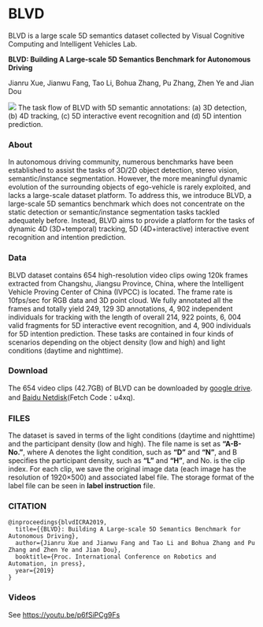 # BLVD

BLVD is a large scale 5D semantics dataset collected by Visual Cognitive Computing and Intelligent Vehicles Lab.

**BLVD: Building A Large-scale 5D Semantics Benchmark for Autonomous Driving**

Jianru Xue, Jianwu Fang, Tao Li, Bohua Zhang, Pu Zhang, Zhen Ye and Jian Dou

![](https://github.com/VCCIV/BLVD/blob/master/1.png)
The task flow of BLVD with 5D semantic annotations: (a) 3D detection, (b) 4D tracking, (c) 5D interactive event recognition and (d) 5D intention prediction.

### About

In autonomous driving community, numerous benchmarks have been established to assist the tasks of 3D/2D object detection, stereo vision, semantic/instance segmentation. However, the more meaningful dynamic evolution of the surrounding objects of ego-vehicle is rarely exploited, and lacks a large-scale dataset platform. To address this, we introduce BLVD, a large-scale 5D semantics benchmark which does not concentrate on the static detection or semantic/instance segmentation tasks tackled adequately before. Instead, BLVD aims to provide a platform for the tasks of dynamic 4D (3D+temporal) tracking, 5D (4D+interactive) interactive event recognition and intention prediction.

### Data

BLVD dataset contains 654 high-resolution video clips owing 120k frames extracted from Changshu, Jiangsu Province, China, where the Intelligent Vehicle Proving Center of China (IVPCC) is located. The frame rate is 10fps/sec for RGB data and 3D point cloud. We fully annotated all the frames and totally yield 249, 129 3D annotations, 4, 902 independent individuals for tracking with the length of overall 214, 922 points, 6, 004 valid fragments for 5D interactive event recognition, and 4, 900 individuals for 5D intention prediction. These tasks are contained in four kinds of scenarios depending on the object density (low and high) and light conditions (daytime and nighttime).

### Download
The 654 video clips (42.7GB) of BLVD can be downloaded by <a href="https://drive.google.com/drive/folders/1-TT7rcpjgYTm9ED82AgJ2cOT9Bjgxa1x?usp=sharing">google drive</a>. and <a href="https://pan.baidu.com/s/120wo47lWnvtB5LET-PcNew">Baidu Netdisk</a>(Fetch Code：u4xq).

### FILES
The dataset is saved in terms of the light conditions (daytime and nighttime) and the participant density (low and high). The file name is set as **“A-B-No.”**, where A denotes the light condition, such as **“D”** and **“N”**, and B specifies the participant density, such as  **“L”** and **“H”**, and No. is the clip index. For each clip, we save the original image data (each image has the resolution of 1920×500) and associated label file. The storage format of the label file can be seen in **label instruction** file.

### CITATION

```
@inproceedings{blvdICRA2019,
  title={{BLVD}: Building A Large-scale 5D Semantics Benchmark for Autonomous Driving},
  author={Jianru Xue and Jianwu Fang and Tao Li and Bohua Zhang and Pu Zhang and Zhen Ye and Jian Dou},
  booktitle={Proc. International Conference on Robotics and Automation, in press},
  year={2019}
}
```

### Videos

See
https://youtu.be/p6fSiPCg9Fs


